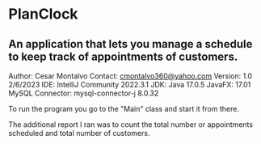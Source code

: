 # PlanClock 
## An application that lets you manage a schedule to keep track of appointments of customers.
Author: Cesar Montalvo
Contact: cmontalvo360@yahoo.com
Version: 1.0  2/6/2023
IDE: IntelliJ Community 2022.3.1
JDK: Java 17.0.5
JavaFX: 17.01
MySQL Connector: mysql-connector-j 8.0.32

To run the program you go to the "Main" class and start it from there.

The additional report I ran was to count the total number or appointments scheduled and total number of customers.